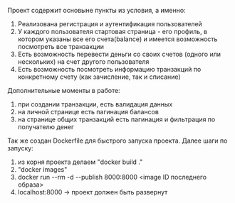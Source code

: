 Проект содержит основыне пункты из условия, а именно:

1) Реализована регистрация и аутентификация пользователей
2) У каждого пользователя стартовая страница - его профиль, в котором указаны все его счета(balance) и имеется возможность посмотреть все транзакции
3) Есть возможность перевести деньги со своих счетов (одного или нескольких) на счет другого пользователя
4) Есть возможность посмотреть информацию транзакций по конкретному счету (как зачисление, так и списание)

Дополнительные моменты в работе:
1) при создании транзакции, есть валидация данных
2) на личной странице есть пагинация балансов
3) на странице общих транзакций есть пагинация и фильтрация по получателю денег

Так же создан Dockerfile для быстрого запуска проекта. Далее шаги по запуску:
1) из корня проекта делаем "docker build ."
2) "docker images"
3) docker run --rm -d --publish 8000:8000 <image ID последнего образа>
4) localhost:8000 -> проект должен быть развернут
